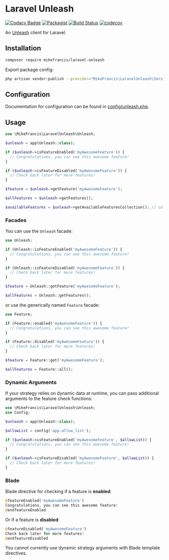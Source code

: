 # Laravel Unleash

[![Codacy Badge](https://api.codacy.com/project/badge/Grade/56b0c6402eca49169cbeb3f404c2bff9)](https://app.codacy.com/manual/mikefrancis/laravel-unleash?utm_source=github.com&utm_medium=referral&utm_content=mikefrancis/laravel-unleash&utm_campaign=Badge_Grade_Dashboard)
[![Packagist](https://img.shields.io/packagist/v/mikefrancis/laravel-unleash)](https://packagist.org/packages/mikefrancis/laravel-unleash) [![Build Status](https://github.com/mikefrancis/laravel-unleash/workflows/CI/badge.svg)](https://github.com/mikefrancis/laravel-unleash/actions?query=workflow%3ACI) [![codecov](https://codecov.io/gh/mikefrancis/laravel-unleash/branch/master/graph/badge.svg)](https://codecov.io/gh/mikefrancis/laravel-unleash)

An [Unleash](https://unleash.github.io) client for Laravel.

## Installation

```bash
composer require mikefrancis/laravel-unleash
```

Export package config:

```bash
php artisan vendor:publish --provider="MikeFrancis\LaravelUnleash\ServiceProvider"
```

## Configuration

Documentation for configuration can be found in [config/unleash.php](https://github.com/mikefrancis/laravel-unleash/blob/master/config/unleash.php).

## Usage

```php
use \MikeFrancis\LaravelUnleash\Unleash;

$unleash = app(Unleash::class);

if ($unleash->isFeatureEnabled('myAwesomeFeature')) {
  // Congratulations, you can see this awesome feature!
}

if ($unleash->isFeatureDisabled('myAwesomeFeature')) {
  // Check back later for more features!
}

$feature = $unleash->getFeature('myAwesomeFeature');

$allFeatures = $unleash->getFeatures();

$availableFeatures = $unleash->getAvailableFeaturesCollection(); // collection of feature name enabled true/false pair
```

### Facades

You can use the `Unleash` facade:

```php
use Unleash;

if (Unleash::isFeatureEnabled('myAwesomeFeature')) {
  // Congratulations, you can see this awesome feature!
}

if (Unleash::isFeatureDisabled('myAwesomeFeature')) {
  // Check back later for more features!
}

$feature = Unleash::getFeature('myAwesomeFeature');

$allFeatures = Unleash::getFeatures();
```

or use the generically named `Feature` facade:

```php
use Feature;

if (Feature::enabled('myAwesomeFeature')) {
  // Congratulations, you can see this awesome feature!
}

if (Feature::disabled('myAwesomeFeature')) {
  // Check back later for more features!
}

$feature = Feature::get('myAwesomeFeature');

$allFeatures = Feature::all();
```

### Dynamic Arguments

If your strategy relies on dynamic data at runtime, you can pass additional arguments to the feature check functions:

```php
use \MikeFrancis\LaravelUnleash\Unleash;
use Config;

$unleash = app(Unleash::class);

$allowList = config('app.allow_list');

if ($unleash->isFeatureEnabled('myAwesomeFeature', $allowList)) {
  // Congratulations, you can see this awesome feature!
}

if ($unleash->isFeatureDisabled('myAwesomeFeature', $allowList)) {
  // Check back later for more features!
}
```

### Blade

Blade directive for checking if a feature is **enabled**:

```php
@featureEnabled('myAwesomeFeature')
Congratulations, you can see this awesome feature!
@endfeatureEnabled
```

Or if a feature is **disabled**:

```php
@featureDisabled('myAwesomeFeature')
Check back later for more features!
@endfeatureDisabled
```

You cannot currently use dynamic strategy arguments with Blade template directives.